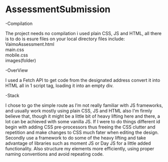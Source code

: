 # AssessmentSubmission
-Compilation

The project needs no compilation i used plain CSS, JS and HTML, all there is to do is esure  files on your local directory
files include:
VaimoAssessment.html<br />
main.css<br />
mobile.css<br />
images(folder)<br />

-OverView


I used a Fetch API to get code from the designated address convert it into HTML all in 1 script tag, loading it into an empty div.   



-Stack

I chose to go the simple route as I’m not really familiar with JS frameworks, and usually work mostly using plain CSS, JS and HTML also I'm firmly believe that, though it might be a little bit of heavy lifting here and there, a lot can be achieved with some vanilla JS. If I were to do things different id begin with adding CSS pre-processors thus freeing the CSS clutter and repetition and make changes to CSS much fater when editing the design. Secondly use a framework to do some of the heavy lifting and take advantage of libraries such as moment JS or Day JS for a little added functionality. Also structure my elements more efficiently, using proper naming conventions and avoid repeating code.
